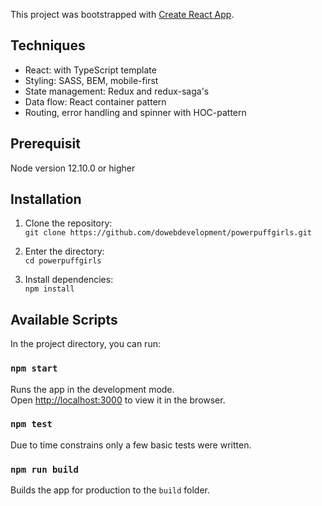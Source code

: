 This project was bootstrapped with [Create React App](https://github.com/facebook/create-react-app).

## Techniques
- React: with TypeScript template
- Styling: SASS, BEM, mobile-first
- State management: Redux and redux-saga's
- Data flow: React container pattern
- Routing, error handling and spinner with HOC-pattern

## Prerequisit
Node version 12.10.0 or higher

## Installation

1) Clone the repository:<br />
`git clone https://github.com/dowebdevelopment/powerpuffgirls.git`

2) Enter the directory:<br />
`cd powerpuffgirls`

3) Install dependencies:<br />
`npm install`

## Available Scripts

In the project directory, you can run:

### `npm start`

Runs the app in the development mode.<br />
Open [http://localhost:3000](http://localhost:3000) to view it in the browser.

### `npm test`

Due to time constrains only a few basic tests were written.

### `npm run build`

Builds the app for production to the `build` folder.
